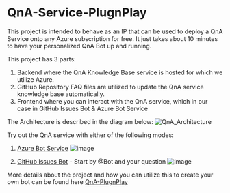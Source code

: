 # QnA-Service-PlugnPlay

This project is intended to behave as an IP that can be used to deploy a QnA Service onto any Azure subscription for free.
It just takes about 10 minutes to have your personalized QnA Bot up and running.

This project has 3 parts:
1. Backend where the QnA Knowledge Base service is hosted for which we utilize Azure.
2. GitHub Repository FAQ files are utilized to update the QnA service knowledge base automatically.
3. Frontend where you can interact with the QnA service, which in our case in GitHub Issues Bot & Azure Bot Service

The Architecture is described in the diagram below:
![QnA_Architecture](https://user-images.githubusercontent.com/29853549/148056097-fb365ca7-fe8c-460e-86de-5c23c365c811.png)

Try out the QnA service with either of the following modes:
1. [Azure Bot Service](https://yoururl.tech/bot)
![image](https://user-images.githubusercontent.com/29853549/148166276-afc36840-27ea-471c-8ef0-f4450c69b6f4.png)

2. [GitHub Issues Bot](https://github.com/deep-mm/QnA-Service-PlugnPlay/issues/1) - Start by @Bot and your question
![image](https://user-images.githubusercontent.com/29853549/148166406-d5aedc7d-fc0a-4fa3-8086-88a83b5e0593.png)

More details about the project and how you can utilize this to create your own bot can be found here [QnA-PlugnPlay](https://deepmehta.co.in/projects/qna-plugnplay)
